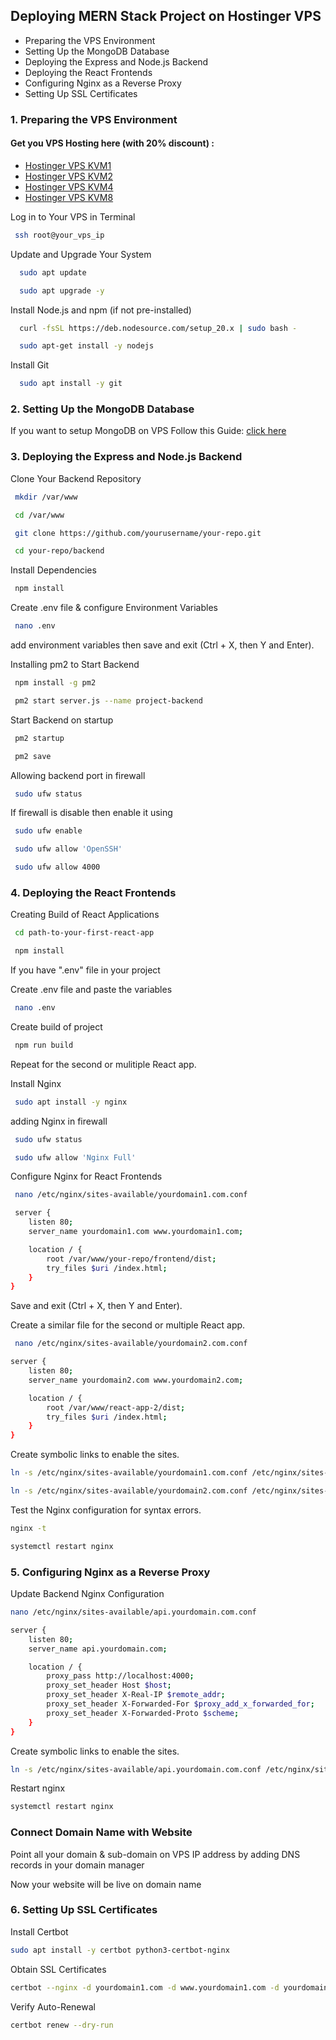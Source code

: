 
## Deploying MERN Stack Project on Hostinger VPS

- Preparing the VPS Environment
- Setting Up the MongoDB Database
- Deploying the Express and Node.js Backend
- Deploying the React Frontends
- Configuring Nginx as a Reverse Proxy
- Setting Up SSL Certificates

### 1. Preparing the VPS Environment

#### Get you VPS Hosting here (with 20% discount) : 
- [Hostinger VPS KVM1](https://www.hostinger.com/cart?product=vps%3Avps_kvm_1&period=12&referral_type=cart_link&REFERRALCODE=FULEBEHEMFY4&referral_id=01958194-af72-7176-905a-70836d0d6ab7)
- [Hostinger VPS KVM2](https://www.hostinger.com/cart?product=vps%3Avps_kvm_2&period=12&referral_type=cart_link&REFERRALCODE=FULEBEHEMFY4&referral_id=01958196-63c2-703b-9ce3-2149c8ba44c6)
- [Hostinger VPS KVM4](https://www.hostinger.com/cart?product=vps%3Avps_kvm_4&period=12&referral_type=cart_link&REFERRALCODE=FULEBEHEMFY4&referral_id=01958196-3bcc-717b-89a0-a86f7f605700)
- [Hostinger VPS KVM8](https://www.hostinger.com/cart?product=vps%3Avps_kvm_8&period=12&referral_type=cart_link&REFERRALCODE=FULEBEHEMFY4&referral_id=01958196-12eb-71dc-9f2a-3f506c4ebc7c)

Log in to Your VPS in Terminal
```bash
 ssh root@your_vps_ip
```

Update and Upgrade Your System
```bash
  sudo apt update
```
```bash
  sudo apt upgrade -y
```

Install Node.js and npm (if not pre-installed)
```bash
  curl -fsSL https://deb.nodesource.com/setup_20.x | sudo bash -
```
```bash
  sudo apt-get install -y nodejs
```

Install Git
```bash
  sudo apt install -y git
```

###  2. Setting Up the MongoDB Database

If you want to setup MongoDB on VPS Follow this Guide: [click here](https://github.com/manuelebeh/deployment_notes/blob/main/MongoDB_Setup_on_VPS.md)

### 3. Deploying the Express and Node.js Backend

Clone Your Backend Repository
```bash
 mkdir /var/www
```
```bash
 cd /var/www
```
```bash
 git clone https://github.com/yourusername/your-repo.git
```
```bash
 cd your-repo/backend
```

Install Dependencies
```bash
 npm install
```

Create .env file & configure Environment Variables
```bash
 nano .env
```

add environment variables then save and exit (Ctrl + X, then Y and Enter).

Installing pm2 to Start Backend
```bash
 npm install -g pm2
```
```bash
 pm2 start server.js --name project-backend
```

Start Backend on startup
```bash
 pm2 startup
```
```bash
 pm2 save
```

Allowing backend port in firewall
```bash
 sudo ufw status
```

If firewall is disable then enable it using 
```bash
 sudo ufw enable
```
```bash
 sudo ufw allow 'OpenSSH'
```
```bash
 sudo ufw allow 4000
```

### 4. Deploying the React Frontends

Creating Build of React Applications
```bash
 cd path-to-your-first-react-app
```
```bash
 npm install
```
If you have ".env" file in your project

Create .env file and paste the variables
```bash
 nano .env
```
Create build of project
```bash
 npm run build
```

Repeat for the second or mulitiple React app.

Install Nginx
```bash
 sudo apt install -y nginx
```

adding Nginx in firewall
```bash
 sudo ufw status
```
```bash
 sudo ufw allow 'Nginx Full'
```

Configure Nginx for React Frontends
```bash
 nano /etc/nginx/sites-available/yourdomain1.com.conf
```
```bash
 server {
    listen 80;
    server_name yourdomain1.com www.yourdomain1.com;

    location / {
        root /var/www/your-repo/frontend/dist;
        try_files $uri /index.html;
    }
}
```
Save and exit (Ctrl + X, then Y and Enter).

Create a similar file for the second or multiple React app.
```bash
 nano /etc/nginx/sites-available/yourdomain2.com.conf
```
```bash
server {
    listen 80;
    server_name yourdomain2.com www.yourdomain2.com;

    location / {
        root /var/www/react-app-2/dist;
        try_files $uri /index.html;
    }
}
```

Create symbolic links to enable the sites.
```bash
ln -s /etc/nginx/sites-available/yourdomain1.com.conf /etc/nginx/sites-enabled/
```
```bash
ln -s /etc/nginx/sites-available/yourdomain2.com.conf /etc/nginx/sites-enabled/
```

Test the Nginx configuration for syntax errors.
```bash
nginx -t
```
```bash
systemctl restart nginx
```

### 5. Configuring Nginx as a Reverse Proxy

Update Backend Nginx Configuration

```bash
nano /etc/nginx/sites-available/api.yourdomain.com.conf
```
```bash
server {
    listen 80;
    server_name api.yourdomain.com;

    location / {
        proxy_pass http://localhost:4000;
        proxy_set_header Host $host;
        proxy_set_header X-Real-IP $remote_addr;
        proxy_set_header X-Forwarded-For $proxy_add_x_forwarded_for;
        proxy_set_header X-Forwarded-Proto $scheme;
    }
}
```

Create symbolic links to enable the sites.
```bash
ln -s /etc/nginx/sites-available/api.yourdomain.com.conf /etc/nginx/sites-enabled/
```

Restart nginx
```bash
systemctl restart nginx
```

### Connect Domain Name with Website

Point all your domain & sub-domain on VPS IP address by adding DNS records in your domain manager 

Now your website will be live on domain name

### 6. Setting Up SSL Certificates 

Install Certbot
```bash
sudo apt install -y certbot python3-certbot-nginx
```

Obtain SSL Certificates
```bash
certbot --nginx -d yourdomain1.com -d www.yourdomain1.com -d yourdomain2.com -d api.yourdomain.com
```

Verify Auto-Renewal
```bash
certbot renew --dry-run
```
